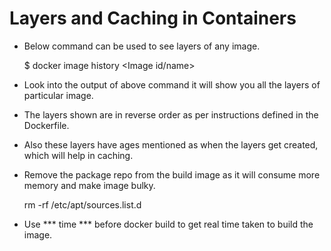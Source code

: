 # Layers and Caching in Containers

- Below command can be used to see layers of any image.
  
   $ docker image history <Image id/name>

- Look into the output of above command it will show you all 
   the layers of particular image.
- The layers shown are in reverse order as per instructions 
  defined in the Dockerfile.

- Also these layers have ages mentioned as when the layers 
  get created, which will help in caching. 

- Remove the package repo from the build image as it will 
  consume more memory and make image bulky.

  rm -rf /etc/apt/sources.list.d

- Use *** time *** before docker build to get real time      taken to build the image.